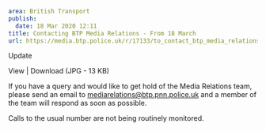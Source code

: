 ```yaml
area: British Transport
publish:
  date: 18 Mar 2020 12:11
title: Contacting BTP Media Relations - From 18 March
url: https://media.btp.police.uk/r/17133/to_contact_btp_media_relations_-_please_email
```

Update

View | Download (JPG - 13 KB)

If you have a query and would like to get hold of the Media Relations team, please send an email to mediarelations@btp.pnn.police.uk and a member of the team will respond as soon as possible.

Calls to the usual number are not being routinely monitored.
